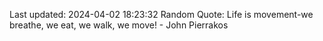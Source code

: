 Last updated: 2024-04-02 18:23:32
Random Quote: Life is movement-we breathe, we eat, we walk, we move! - John Pierrakos